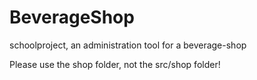 # BeverageShop
schoolproject, an administration tool for a beverage-shop

Please use the shop folder, not the src/shop folder!
